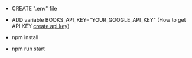* CREATE ".env" file
* ADD variable BOOKS_API_KEY="YOUR_GOOGLE_API_KEY" (How to get API KEY [create api key](https://console.cloud.google.com/apis/credentials]))

* npm install

* npm run start
